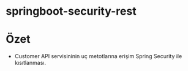 # springboot-security-rest

# Özet
- Customer API servisininin uç metotlarına erişim Spring Security ile kısıtlanması. 
 
